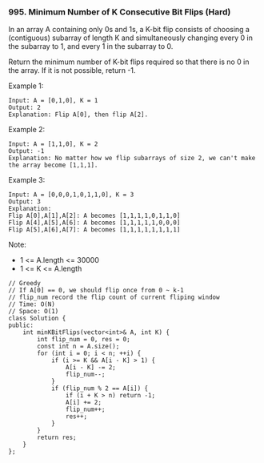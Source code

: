 ### 995. Minimum Number of K Consecutive Bit Flips (Hard)

In an array A containing only 0s and 1s, a K-bit flip consists of choosing a (contiguous) subarray of length K and simultaneously changing every 0 in the subarray to 1, and every 1 in the subarray to 0.

Return the minimum number of K-bit flips required so that there is no 0 in the array.  If it is not possible, return -1.

Example 1:

```
Input: A = [0,1,0], K = 1
Output: 2
Explanation: Flip A[0], then flip A[2].
```
Example 2:

```
Input: A = [1,1,0], K = 2
Output: -1
Explanation: No matter how we flip subarrays of size 2, we can't make the array become [1,1,1].
```
Example 3:

```
Input: A = [0,0,0,1,0,1,1,0], K = 3
Output: 3
Explanation:
Flip A[0],A[1],A[2]: A becomes [1,1,1,1,0,1,1,0]
Flip A[4],A[5],A[6]: A becomes [1,1,1,1,1,0,0,0]
Flip A[5],A[6],A[7]: A becomes [1,1,1,1,1,1,1,1]
```

Note:

- 1 <= A.length <= 30000
- 1 <= K <= A.length

```
// Greedy
// If A[0] == 0, we should flip once from 0 ~ k-1
// flip_num record the flip count of current fliping window
// Time: O(N)
// Space: O(1)
class Solution {
public:
    int minKBitFlips(vector<int>& A, int K) {
        int flip_num = 0, res = 0;
        const int n = A.size();
        for (int i = 0; i < n; ++i) {
            if (i >= K && A[i - K] > 1) {
                A[i - K] -= 2;
                flip_num--;
            } 
            if (flip_num % 2 == A[i]) {
                if (i + K > n) return -1;
                A[i] += 2;
                flip_num++;
                res++;
            }
        }
        return res;
    }
};
```

